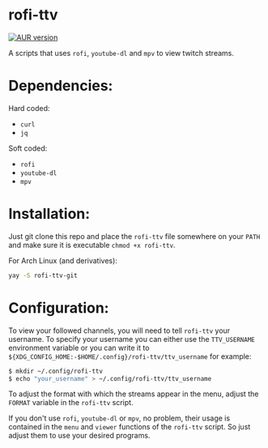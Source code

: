 # rofi-ttv
[![AUR version](https://img.shields.io/aur/version/rofi-ttv-git)](https://aur.archlinux.org/packages/rofi-ttv-git/)

A scripts that uses `rofi`, `youtube-dl` and `mpv` to view twitch streams.

# Dependencies:

Hard coded:
 * `curl`
 * `jq`

Soft coded:
 * `rofi`
 * `youtube-dl`
 * `mpv`

# Installation:

Just git clone this repo and place the `rofi-ttv` file somewhere on your `PATH` and make sure it is executable `chmod +x rofi-ttv`.

For Arch Linux (and derivatives):
```sh
yay -S rofi-ttv-git
```

# Configuration:

To view your followed channels, you will need to tell `rofi-ttv` your username. To specify your username you can either use the `TTV_USERNAME` environment variable or you can write it to `${XDG_CONFIG_HOME:-$HOME/.config}/rofi-ttv/ttv_username` for example:

```sh
$ mkdir ~/.config/rofi-ttv
$ echo "your_username" > ~/.config/rofi-ttv/ttv_username
```

To adjust the format with which the streams appear in the menu, adjust the `FORMAT` variable in the `rofi-ttv` script.

If you don't use `rofi`, `youtube-dl` or `mpv`, no problem, their usage is contained in the `menu` and `viewer` functions of the `rofi-ttv` script. So just adjust them to use your desired programs.
